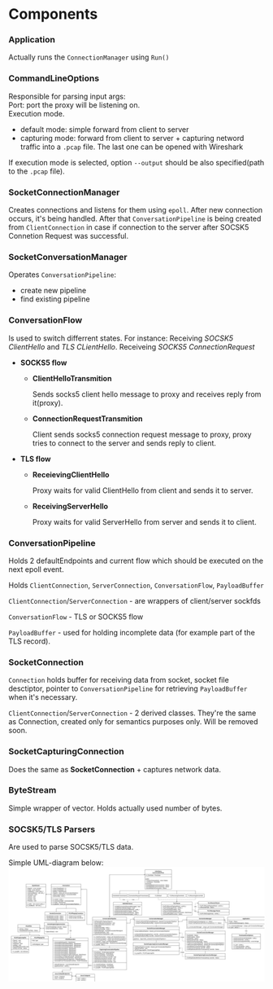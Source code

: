 # Components

### Application
Actually runs the `ConnectionManager` using `Run()`

### CommandLineOptions
Responsible for parsing input args:<br>
Port: port the proxy will be listening on.<br>
Execution mode.<br>
- default mode: simple forward from client to server
- capturing mode: forward from client to server + capturing netword traffic into a `.pcap` file. The last one can be opened with Wireshark<br>

If execution mode is selected, option `--output` should be also specified(path to the `.pcap` file).

### SocketConnectionManager
Creates connections and listens for them using `epoll`.
After new connection occurs, it's being handled.
After that `ConversationPipeline` is being created from `ClientConnection`
in case if connection to the server after SOCSK5 Connetion Request was successful.

### SocketConversationManager
Operates `ConversationPipeline`:
- create new pipeline
- find existing pipeline

### ConversationFlow
Is used to switch differrent states. For instance: Receiving _SOCSK5 ClientHello_ and _TLS CLientHello_. Receiveing _SOCKS5 ConnectionRequest_
- __SOCKS5 flow__
    - __ClientHelloTransmition__

      Sends socks5 client hello message to proxy and receives reply from it(proxy).
    - __ConnectionRequestTransmition__

      Client sends socks5 connection request message to proxy, proxy tries to connect to the server and sends reply to client.
- __TLS flow__
    - __ReceievingClientHello__

      Proxy waits for valid ClientHello from client and sends it to server.
    - __ReceivingServerHello__

      Proxy waits for valid ServerHello from server and sends it to client.
### ConversationPipeline
Holds 2 defaultEndpoints and current flow which should be executed on the next epoll event.

Holds `ClientConnection`, `ServerConnection`, `ConversationFlow`, `PayloadBuffer`


`ClientConnection`/`ServerConnection` - are wrappers of client/server sockfds

`ConversationFlow` - TLS or SOCKS5 flow

`PayloadBuffer` - used for holding incomplete data (for example part of the TLS record).


### SocketConnection
`Connection` holds buffer for receiving data from socket, socket file desctiptor,
pointer to `ConversationPipeline` for retrieving `PayloadBuffer` when it's necessary.

`ClientConnection`/`ServerConnection` -  2 derived classes. They're the same as Connection, created only for semantics purposes only. Will be removed soon.

### SocketCapturingConnection
Does the same as **SocketConnection** + captures network data.

### ByteStream
Simple wrapper of vector. Holds actually used number of bytes.

### SOCSK5/TLS Parsers
Are used to parse SOCSK5/TLS data.

Simple UML-diagram below:
![](readme-img/simple-UML.png)
